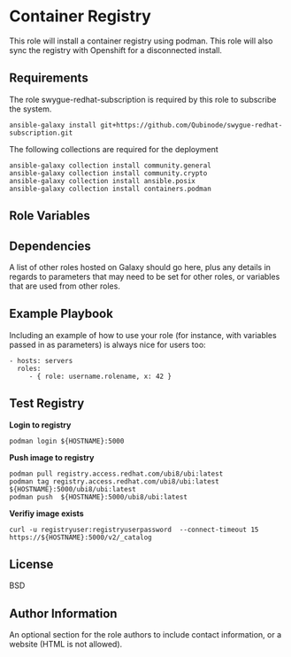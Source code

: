 Container Registry
=========

This role will install a container registry using podman. This role will also sync the registry with Openshift for a disconnected install.

Requirements
------------
The role swygue-redhat-subscription is required by this role to subscribe the system.
```
ansible-galaxy install git+https://github.com/Qubinode/swygue-redhat-subscription.git
```

The following collections are required for the deployment
```
ansible-galaxy collection install community.general
ansible-galaxy collection install community.crypto
ansible-galaxy collection install ansible.posix
ansible-galaxy collection install containers.podman
```

Role Variables
--------------



Dependencies
------------

A list of other roles hosted on Galaxy should go here, plus any details in regards to parameters that may need to be set for other roles, or variables that are used from other roles.

Example Playbook
----------------

Including an example of how to use your role (for instance, with variables passed in as parameters) is always nice for users too:

    - hosts: servers
      roles:
         - { role: username.rolename, x: 42 }

Test Registry
-------
**Login to registry**
```
podman login ${HOSTNAME}:5000
```

**Push image to registry** 
```
podman pull registry.access.redhat.com/ubi8/ubi:latest
podman tag registry.access.redhat.com/ubi8/ubi:latest ${HOSTNAME}:5000/ubi8/ubi:latest
podman push  ${HOSTNAME}:5000/ubi8/ubi:latest
```

**Verifiy image exists**
```
curl -u registryuser:registryuserpassword  --connect-timeout 15  https://${HOSTNAME}:5000/v2/_catalog
```

License
-------

BSD

Author Information
------------------

An optional section for the role authors to include contact information, or a website (HTML is not allowed).
